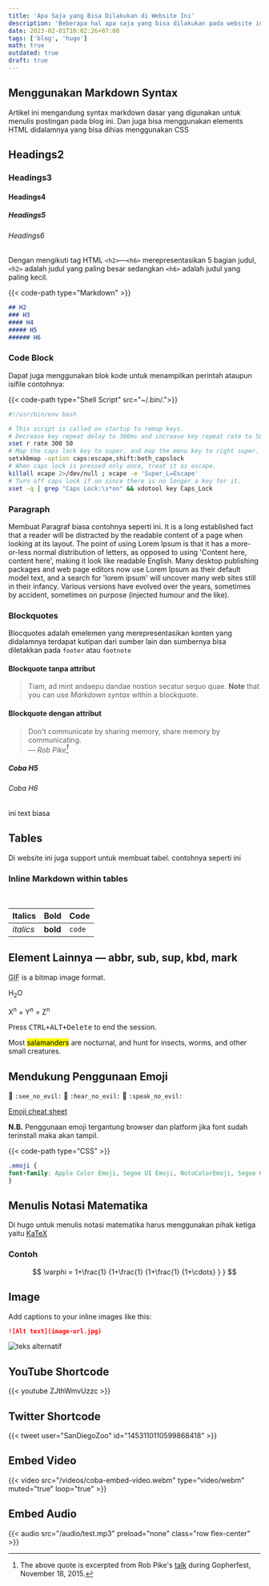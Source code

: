 ```yaml
---
title: 'Apa Saja yang Bisa Dilakukan di Website Ini'
description: 'Beberapa hal apa saja yang bisa dilakukan pada website ini'
date: 2023-02-01T10:02:26+07:00
tags: ['blog', 'hugo']
math: true
outdated: true
draft: true
---
```


## Menggunakan Markdown Syntax

Artikel ini mengandung syntax markdown dasar yang digunakan untuk menulis postingan pada blog ini. Dan juga bisa menggunakan elements HTML didalamnya yang bisa dihias menggunakan CSS

## Headings2
### Headings3
#### Headings4
##### Headings5
###### Headings6

Dengan mengikuti tag HTML `<h2>`—`<h6>` merepresentasikan 5 bagian judul, `<h2>` adalah judul yang paling besar sedangkan `<h6>` adalah judul yang paling kecil.

{{< code-path type="Markdown" >}}
```md {linenos=table, hl_lines=[2,"4-5"], linenostart=1}
## H2
### H3
#### H4
##### H5
###### H6
```

### Code Block

Dapat juga menggunakan blok kode untuk menampilkan perintah ataupun isifile contohnya:

{{< code-path type="Shell Script" src="~/.bin/.">}}

```bash
#!/usr/bin/env bash

# This script is called on startup to remap keys.
# Decrease key repeat delay to 300ms and increase key repeat rate to 50 per second.
xset r rate 300 50
# Map the caps lock key to super, and map the menu key to right super.
setxkbmap -option caps:escape,shift:both_capslock
# When caps lock is pressed only once, treat it as escape.
killall xcape 2>/dev/null ; xcape -e 'Super_L=Escape'
# Turn off caps lock if on since there is no longer a key for it.
xset -q | grep "Caps Lock:\s*on" && xdotool key Caps_Lock
```

### Paragraph

Membuat Paragraf biasa contohnya seperti ini. It is a long established fact that a reader will be distracted by the readable content of a page when looking at its layout. The point of using Lorem Ipsum is that it has a more-or-less normal distribution of letters, as opposed to using 'Content here, content here', making it look like readable English. Many desktop publishing packages and web page editors now use Lorem Ipsum as their default model text, and a search for 'lorem ipsum' will uncover many web sites still in their infancy. Various versions have evolved over the years, sometimes by accident, sometimes on purpose (injected humour and the like).

### Blockquotes

Blocquotes adalah emelemen yang merepresentasikan konten yang didalamnya terdapat kutipan dari sumber lain dan sumbernya bisa diletakkan pada `footer` atau `footnote`

#### Blockquote tanpa attribut

> Tiam, ad mint andaepu dandae nostion secatur sequo quae.
> **Note** that you can use _Markdown syntax_ within a blockquote.

#### Blockquote dengan attribut

> Don't communicate by sharing memory, share memory by communicating.<br>
> — <cite>Rob Pike[^1]</cite>

[^1]: The above quote is excerpted from Rob Pike's [talk](https://www.youtube.com/watch?v=PAAkCSZUG1c) during Gopherfest, November 18, 2015.

##### Coba H5

###### Coba H6
ini text biasa

## Tables

Di website ini juga support untuk membuat tabel. contohnya seperti ini

### Inline Markdown within tables

<br>

| Italics   | Bold     | Code   |
| --------- | -------- | ------ |
| _italics_ | **bold** | `code` |

## Element Lainnya — abbr, sub, sup, kbd, mark

<abbr title="Graphics Interchange Format">GIF</abbr> is a bitmap image format.

H<sub>2</sub>O

X<sup>n</sup> + Y<sup>n</sup> = Z<sup>n</sup>

Press <kbd><kbd>CTRL</kbd>+<kbd>ALT</kbd>+<kbd>Delete</kbd></kbd> to end the session.

Most <mark>salamanders</mark> are nocturnal, and hunt for insects, worms, and other small creatures.

## Mendukung Penggunaan Emoji

<p><span class="nowrap"><span class="emojify">🙈</span> <code>:see_no_evil:</code></span>  <span class="nowrap"><span class="emojify">🙉</span> <code>:hear_no_evil:</code></span>  <span class="nowrap"><span class="emojify">🙊</span> <code>:speak_no_evil:</code></span></p>

[Emoji cheat sheet](http://www.emoji-cheat-sheet.com/)

**N.B.** Penggunaan emoji tergantung browser dan platform jika font sudah terinstall maka akan tampil.

{{< code-path type="CSS" >}}
```css
.emoji {
font-family: Apple Color Emoji, Segoe UI Emoji, NotoColorEmoji, Segoe UI Symbol, Android Emoji, EmojiSymbols;
}
```

## Menulis Notasi Matematika

Di hugo untuk menulis notasi matematika harus menggunakan pihak ketiga yaitu [KaTeX](https://katex.org/)

### Contoh

$$
 \varphi = 1+\frac{1} {1+\frac{1} {1+\frac{1} {1+\cdots} } }
$$

## Image

Add captions to your inline images like this:

```md
![Alt text](image-url.jpg)
```

![teks alternatif](/images/programmer-work.jpg)

## YouTube Shortcode


{{< youtube ZJthWmvUzzc >}}

## Twitter Shortcode

{{< tweet user="SanDiegoZoo" id="1453110110599868418" >}}

## Embed Video
{{< video src="/videos/coba-embed-video.webm" type="video/webm" muted="true" loop="true" >}}

## Embed Audio
{{< audio src="/audio/test.mp3" preload="none" class="row flex-center" >}}
